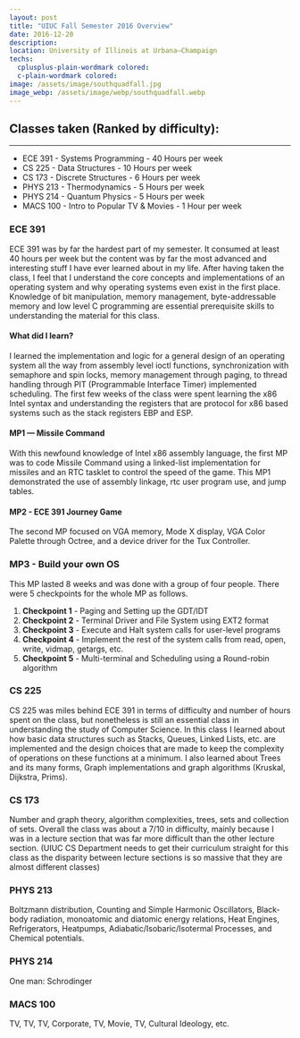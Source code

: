 ```yaml
---
layout: post
title: "UIUC Fall Semester 2016 Overview"
date: 2016-12-20
description: 
location: University of Illinois at Urbana–Champaign
techs:
  cplusplus-plain-wordmark colored:
  c-plain-wordmark colored:
image: /assets/image/southquadfall.jpg
image_webp: /assets/image/webp/southquadfall.webp
---
```


Classes taken (Ranked by difficulty):
---------------------
---------------------
<ul>
  <li> ECE 391 - Systems Programming  - 40 Hours per week</li>
  <li> CS 225 - Data Structures - 10 Hours per week</li>
  <li> CS 173 - Discrete Structures - 6 Hours per week</li>
  <li> PHYS 213 - Thermodynamics - 5 Hours per week </li>
  <li> PHYS 214 - Quantum Physics - 5 Hours per week </li>
  <li> MACS 100 - Intro to Popular TV & Movies - 1 Hour per week </li>
</ul>

### ECE 391

ECE 391 was by far the hardest part of my semester.  It consumed at least 40
hours per week but the content was by far the most advanced and interesting
stuff I have ever learned about in my life.  After having taken the class, I
feel that I understand the core concepts and implementations of an operating
system and why operating systems even exist in the first place.  Knowledge of
bit manipulation, memory management, byte-addressable memory and low level C
programming are essential prerequisite skills to understanding the material for
this class.

#### What did I learn? 

I learned the implementation and logic for a general design of an operating
system all the way from assembly level ioctl functions, synchronization with
semaphore and spin locks, memory management through paging, to thread handling
through PIT (Programmable Interface Timer) implemented scheduling.  The first
few weeks of the class were spent learning the x86 Intel syntax and
understanding the registers that are protocol for x86 based systems such as the
stack registers EBP and ESP.

#### MP1 — Missile Command

With this newfound knowledge of Intel x86 assembly language, the first MP was to
code Missile Command using a linked-list implementation for missiles and an RTC
tasklet to control the speed of the game. This MP1 demonstrated the use of
assembly linkage, rtc user program use, and jump tables.

#### MP2 - ECE 391 Journey Game

The second MP focused on VGA memory, Mode X display, VGA Color Palette through
Octree, and a device driver for the Tux Controller.

### MP3 - Build your own OS

This MP lasted 8 weeks and was done with a group of four people. There were 5
checkpoints for the whole MP as follows.

<ol> <li><b>Checkpoint 1</b> - Paging and Setting up the GDT/IDT</li>
<li><b>Checkpoint 2</b> - Terminal Driver and File System using EXT2 format</li>
<li><b>Checkpoint 3</b> - Execute and Halt system calls for user-level
programs</li> <li><b>Checkpoint 4</b> - Implement the rest of the system calls
from read, open, write, vidmap, getargs, etc.</li> <li><b>Checkpoint 5</b> -
Multi-terminal and Scheduling using a Round-robin algorithm</li> </ol>

### CS 225 

CS 225 was miles behind ECE 391 in terms of difficulty and number of hours spent
on the class, but nonetheless is still an essential class in understanding the
study of Computer Science.  In this class I learned about how basic data
structures such as Stacks, Queues, Linked Lists, etc. are implemented and the
design choices that are made to keep the complexity of operations on these
functions at a minimum.  I also learned about Trees and its many forms, Graph
implementations and graph algorithms (Kruskal, Dijkstra, Prims).

### CS 173 

Number and graph theory, algorithm complexities, trees, sets and collection of
sets. Overall the class was about a 7/10 in difficulty, mainly because I was in
a lecture section that was far more difficult than the other lecture section.
(UIUC CS Department needs to get their curriculum straight for this class as the
disparity between lecture sections is so massive that they are almost different
classes)

### PHYS 213 

Boltzmann distribution, Counting and Simple Harmonic Oscillators, Black-body
radiation, monoatomic and diatomic energy relations, Heat Engines,
Refrigerators, Heatpumps, Adiabatic/Isobaric/Isotermal Processes, and Chemical
potentials.

### PHYS 214 

One man: Schrodinger

### MACS 100 

TV, TV, TV, Corporate, TV, Movie, TV, Cultural Ideology, etc.

